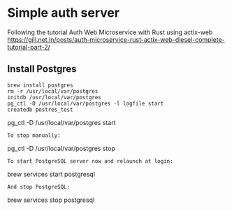# Simple auth server

Following the tutorial Auth Web Microservice with Rust using actix-web
https://gill.net.in/posts/auth-microservice-rust-actix-web-diesel-complete-tutorial-part-2/

## Install Postgres

```
brew install postgres
rm -r /usr/local/var/postgres
initdb /usr/local/var/postgres
pg_ctl -D /usr/local/var/postgres -l logfile start
createdb postres_test
```

pg_ctl -D /usr/local/var/postgres start

    To stop manually:

pg_ctl -D /usr/local/var/postgres stop

    To start PostgreSQL server now and relaunch at login:

brew services start postgresql

    And stop PostgreSQL:

brew services stop postgresql
